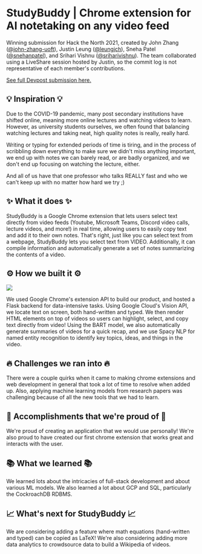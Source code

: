 # StudyBuddy | Chrome extension for AI notetaking on any video feed
Winning submission for Hack the North 2021, created by John Zhang ([@john-zhang-uoft](https://github.com/john-zhang-uoft)), Justin Leung ([@leungjch](https://github.com/leungjch)), Sneha Patel ([@snehanpatel](https://github.com/snehanpatel)), and Srihari Vishnu ([@sriharivishnu](https://github.com/sriharivishnu)). The team collaborated using a LiveShare session hosted by Justin, so the commit log is not representative of each member's contributions.

[See full Devpost submission here.](https://devpost.com/software/studdybuddy-wvsny2)

## 💡 Inspiration 💡
Due to the COVID-19 pandemic, many post secondary institutions have shifted online, meaning more online lectures and watching videos to learn. However, as university students ourselves, we often found that balancing watching lectures and taking neat, high quality notes is really, really hard. 

Writing or typing for extended periods of time is tiring, and in the process of scribbling down everything to make sure we didn't miss anything important, we end up with notes we can barely read, or are badly organized, and we don't end up focusing on watching the lecture, either.

And all of us have that one professor who talks REALLY fast and who we can't keep up with no matter how hard we try ;)

## ✨ What it does ✨

StudyBuddy is a Google Chrome extension that lets users select text directly from video feeds (Youtube, Microsoft Teams, Discord video calls, lecture videos, and more!) in real time, allowing users to easily copy text and add it to their own notes. That's right, just like you can select text from a webpage, StudyBuddy lets you select text from VIDEO. Additionally, it can compile information and automatically generate a set of notes summarizing the contents of a video.  

## ⚙️ How we built it ⚙️

![](https://i.imgur.com/7q59ZkX.png)

We used Google Chrome's extension API to build our product, and hosted a Flask backend for data-intensive tasks. Using Google Cloud's Vision API, we locate text on screen, both hand-written and typed. We then render HTML elements on top of videos so users can highlight, select, and copy text directly from video! Using the BART model, we also automatically generate summaries of videos for a quick recap, and we use Spacy NLP for named entity recognition to identify key topics, ideas, and things in the video.

## 🔥 Challenges we ran into 🔥
There were a couple quirks when it came to making chrome extensions and web development in general that took a lot of time to resolve when added up. Also, applying machine learning models from research papers was challenging because of all the new tools that we had to learn.

## 💪 Accomplishments that we're proud of 💪
We're proud of creating an application that we would use personally! We're also proud to have created our first chrome extension that works great and interacts with the user.

## 📚 What we learned 📚
We learned lots about the intricacies of full-stack development and about various ML models. We also learned a lot about GCP and SQL, particularly the CockroachDB RDBMS.

## 📈 What's next for StudyBuddy 📈
We are considering adding a feature where math equations (hand-written and typed) can be copied as LaTeX! We're also considering adding more data analytics to crowdsource data to build a Wikipedia of videos.
